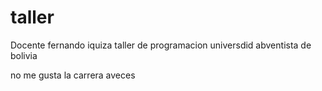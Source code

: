 # taller

Docente fernando iquiza
taller de programacion
universdid abventista de bolivia

no me gusta la carrera aveces